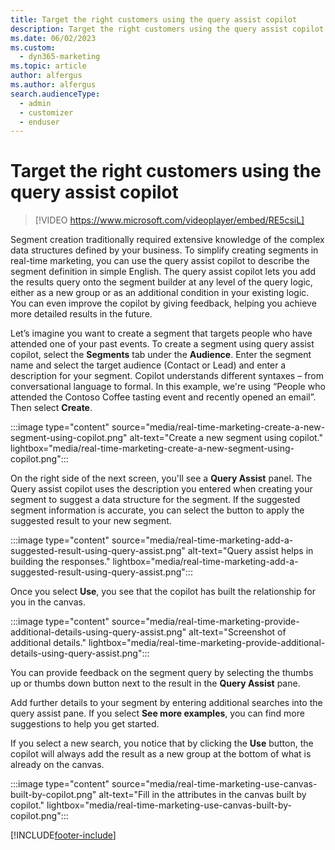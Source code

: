 ```yaml
---
title: Target the right customers using the query assist copilot
description: Target the right customers using the query assist copilot in the real-time marketing area of Dynamics 365 Marketing.
ms.date: 06/02/2023
ms.custom: 
  - dyn365-marketing
ms.topic: article
author: alfergus
ms.author: alfergus
search.audienceType: 
  - admin
  - customizer
  - enduser
---
```


# Target the right customers using the query assist copilot

> [!VIDEO https://www.microsoft.com/videoplayer/embed/RE5csiL]

Segment creation traditionally required extensive knowledge of the complex data structures defined by your business. To simplify creating segments in real-time marketing, you can use the query assist copilot to describe the segment definition in simple English. The query assist copilot lets you add the results query onto the segment builder at any level of the query logic, either as a new group or as an additional condition in your existing logic. You can even improve the copilot by giving feedback, helping you achieve more detailed results in the future.

Let’s imagine you want to create a segment that targets people who have attended one of your past events. To create a segment using query assist copilot, select the **Segments** tab under the **Audience**. Enter the segment name and select the target audience (Contact or Lead) and enter a description for your segment. Copilot understands different syntaxes – from conversational language to formal. In this example, we're using “People who attended the Contoso Coffee tasting event and recently opened an email”. Then select **Create**.

:::image type="content" source="media/real-time-marketing-create-a-new-segment-using-copilot.png" alt-text="Create a new segment using copilot." lightbox="media/real-time-marketing-create-a-new-segment-using-copilot.png":::

On the right side of the next screen, you'll see a **Query Assist** panel. The Query assist copilot uses the description you entered when creating your segment to suggest a data structure for the segment. If the suggested segment information is accurate, you can select the button to apply the suggested result to your new segment.

:::image type="content" source="media/real-time-marketing-add-a-suggested-result-using-query-assist.png" alt-text="Query assist helps in building the responses." lightbox="media/real-time-marketing-add-a-suggested-result-using-query-assist.png":::

Once you select **Use**, you see that the copilot has built the relationship for you in the canvas. 

:::image type="content" source="media/real-time-marketing-provide-additional-details-using-query-assist.png" alt-text="Screenshot of additional details." lightbox="media/real-time-marketing-provide-additional-details-using-query-assist.png":::

You can provide feedback on the segment query by selecting the thumbs up or thumbs down button next to the result in the **Query Assist** pane.

Add further details to your segment by entering additional searches into the query assist pane. If you select **See more examples**, you can find more suggestions to help you get started.

If you select a new search, you notice that by clicking the **Use** button, the copilot will always add the result as a new group at the bottom of what is already on the canvas. 

:::image type="content" source="media/real-time-marketing-use-canvas-built-by-copilot.png" alt-text="Fill in the attributes in the canvas built by copilot." lightbox="media/real-time-marketing-use-canvas-built-by-copilot.png":::

[!INCLUDE[footer-include](../includes/footer-banner.md)]